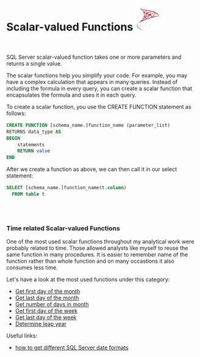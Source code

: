 # Scalar-valued Functions  <img src="https://github.com/SQL-Project-Solutions/SQL-Server---scalar-valued-functions/blob/main/sql_server.png" width="65"/>  <br><br/> 


SQL Server scalar-valued function takes one or more parameters and returns a single value.

The scalar functions help you simplify your code. For example, you may have a complex calculation that appears in many queries. Instead of including the formula in every query, you can create a scalar function that encapsulates the formula and uses it in each query.

To create a scalar function, you use the CREATE FUNCTION statement as follows: 

```sql
CREATE FUNCTION [schema_name.]function_name (parameter_list)
RETURNS data_type AS
BEGIN
    statements
    RETURN value
END
``` 

After we create a function as above, we can then call it in our select statement:
```sql
SELECT [schema_name.]function_name(t.column)
  FROM table t
``` 
<br> <br/>
### Time related Scalar-valued Functions
One of the most used scalar functions throughout my analytical work were probably related to time. Those allowed analysts like myself to reuse the same function in many procedures. 
It is easier to remember name of the function rather than whole function and on many occastions it also consumes less time.

Let's have a look at the most used functions under this category:
- [Get first day of the month](https://github.com/SQL-Project-Solutions/Scalar-valued-functions/blob/main/First_of_Month.sql)
- [Get last day of the month](https://github.com/SQL-Project-Solutions/Scalar-valued-functions/blob/main/Last_of_Month.sql)
- [Get number of days in month](https://github.com/SQL-Project-Solutions/Scalar-valued-functions/blob/main/Days_in_Month.sql)
- [Get first day of the week](https://github.com/SQL-Project-Solutions/Scalar-valued-functions/blob/main/First_of_Week.sql)
- [Get last day of the week](https://github.com/SQL-Project-Solutions/Scalar-valued-functions/blob/main/Last_of_Week.sql)
- [Determine leap year](https://github.com/SQL-Project-Solutions/Scalar-valued-functions/blob/main/is_Leap_Year.sql)

Useful links:
- [how to get different SQL Server date formats](https://www.mssqltips.com/sqlservertip/1145/date-and-time-conversions-using-sql-server/)

